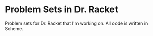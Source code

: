 Problem Sets in Dr. Racket
========

Problem sets for Dr. Racket that I'm working on. All code is written in Scheme. 
